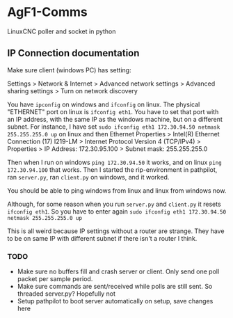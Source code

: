 # AgF1-Comms
LinuxCNC poller and socket in python


## IP Connection documentation

Make sure client (windows PC) has setting:

Settings > Network & Internet > Advanced network settings > Advanced sharing settings > Turn on network discovery

You have `ipconfig` on windows and `ifconfig` on linux. The physical "ETHERNET" port on linux is `ifconfig eth1`. You have to set that port with an IP address, with the same IP as the windows machine, but on a different subnet. For instance, I have set `sudo ifconfig eth1 172.30.94.50 netmask 255.255.255.0 up` on linux and then Ethernet Properties > Intel(R) Ethernet Connection (17) I219-LM > Internet Protocol Version 4 (TCP/IPv4) > Properties > IP Address: 172.30.95.100 > Subnet mask: 255.255.255.0

Then when I run on windows `ping 172.30.94.50` it works, and on linux `ping 172.30.94.100` that works. Then I started the rip-environment in pathpilot, ran `server.py`, ran `client.py` on windows, and it worked.

You should be able to ping windows from linux and linux from windows now.

Although, for some reason when you run `server.py` and `client.py` it resets `ifconfig eth1`. So you have to enter again `sudo ifconfig eth1 172.30.94.50 netmask 255.255.255.0 up`

This is all weird because IP settings without a router are strange. They have to be on same IP with different subnet if there isn't a router I think.


### TODO

* Make sure no buffers fill and crash server or client. Only send one poll packet per sample period.
* Make sure commands are sent/received while polls are still sent. So threaded server.py? Hopefully not
* Setup pathpilot to boot server automatically on setup, save changes here